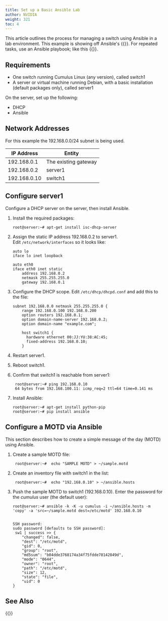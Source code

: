 ```yaml
---
title: Set up a Basic Ansible Lab
author: NVIDIA
weight: 321
toc: 4
---
```


This article outlines the process for managing a switch using Ansible in a lab environment. This example is showing off Ansible's {{<exlink url="https://docs.ansible.com/ansible/latest/user_guide/intro_adhoc.html" text="ad-hoc commands">}}. For repeated tasks, use an Ansible playbook; like this {{<link url="Ansible-Simple-Playbook-Example-with-an-FRR-Template" text="easy playbook example">}}.

## Requirements

- One switch running Cumulus Linux (any version), called switch1
- A server or virtual machine running Debian, with a basic
    installation (default packages only), called server1

On the server, set up the following:

- DHCP
- Ansible

## Network Addresses

For this example the 192.168.0.0/24 subnet is being used.

| IP Address   | Entity               |
| ------------ | -------------------- |
| 192.168.0.1  | The existing gateway |
| 192.168.0.2  | server1              |
| 192.168.0.10 | switch1              |

## Configure server1

Configure a DHCP server on the server, then install Ansible.

1. Install the required packages:  

       root@server:~# apt-get install isc-dhcp-server

2. Assign the static IP address 192.168.0.2 to server1. Edit `/etc/network/interfaces` so it looks like:  

       auto lo
       iface lo inet loopback

       auto eth0
       iface eth0 inet static
           address 192.168.0.2
           netmask 255.255.255.0
           gateway 192.168.0.1

3. Configure the DHCP scope. Edit `/etc/dhcp/dhcpd.conf` and add this to the file:  

       subnet 192.168.0.0 netmask 255.255.255.0 {
           range 192.168.0.100 192.168.0.200
           option routers 192.168.0.1;
           option domain-name-server 192.168.0.2;
           option domain-name "example.com";
        
           host switch1 {
             hardware ethernet 00:JJ:YU:38:AC:45;
             fixed-address 192.168.0.10;
           }

4. Restart server1.

5. Reboot switch1.

6. Confirm that switch1 is reachable from server1:  

        root@server:~# ping 192.168.0.10 
        64 bytes from 192.168.100.11: icmp_req=2 ttl=64 time=0.141 ms

7. Install Ansible:

       root@server:~# apt-get install python-pip
       root@server:~# pip install ansible

## Configure a MOTD via Ansible

This section describes how to create a simple message of the day (MOTD) using Ansible.

1. Create a sample MOTD file:

        root@server:~#  echo "SAMPLE MOTD" > ~/sample.motd

2. Create an inventory file with switch1 in the list:

        root@server:~#  echo "192.168.0.10" > ~/ansible.hosts

3. Push the sample MOTD to switch1 (192.168.0.10). Enter the password for the *cumulus* user (the default user):  

       root@server:~# ansible -k -K -u cumulus -i ~/ansible.hosts -m 'copy' -a 'src=~/sample.motd dest=/etc/motd' 192.168.0.10
         
        
       SSH password:
       sudo password [defaults to SSH password]: 
        sw1 | success >> {
           "changed": false, 
           "dest": "/etc/motd", 
           "gid": 0, 
           "group": "root", 
           "md5sum": "b04dde3768174a34f75fdde78142849d", 
           "mode": "0644", 
           "owner": "root", 
           "path": "/etc/motd", 
           "size": 12, 
           "state": "file", 
           "uid": 0
       }

## See Also

{{<link url="Default-User-Name-and-Password-in-Cumulus-Linux" text="Default username and password for Cumulus Linux">}}

<!-- Comments

- 
    
    <div id="comment_204689507">
    
    <div class="comment-avatar">
    
    ![Avatar](https://secure.gravatar.com/avatar/a1680065284521a617cd455854851226?default=https%3A%2F%2Fassets.zendesk.com%2Fhc%2Fassets%2Fdefault_avatar.png&r=g)
    
    </div>
    
    <div class="comment-container">
    
    **Eoin Kenny** <span class="comment-published">August 18, 2015
    14:00</span>
    
    <div class="comment-body markdown">
    
    Should step 3 not just be:  
    ansible -k -K -u cumulus -i \~/ansible.hosts -m 'copy' -a
    'src=\~/sample.motd dest=/etc/motd' 192.168.0.12
    
    </div> -->
